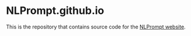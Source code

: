 # NLPrompt.github.io

This is the repository that contains source code for the [NLPrompt website](https://nlprompt.github.io/).